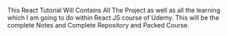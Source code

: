 This React Tutorial Will Contains All The Project as well as all the learning which I am going to do within React JS course of Udemy. This will be the complete Notes and Complete Repository and Packed Course.